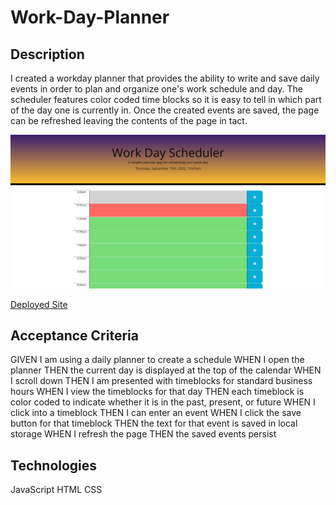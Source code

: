# Work-Day-Planner

## Description

I created a workday planner that provides the ability to write and save daily events in order to plan and organize one's work schedule and day. The scheduler features color coded time blocks so it is easy to tell in which part of the day one is currently in. Once the created events are saved, the page can be refreshed leaving the contents of the page in tact.

![Work Day Planner Screen Shot](./images/workdayplannerSS.png)

[Deployed Site](https://angi-adema.github.io/Work-Day-Planner/)

## Acceptance Criteria

GIVEN I am using a daily planner to create a schedule
WHEN I open the planner
THEN the current day is displayed at the top of the calendar
WHEN I scroll down
THEN I am presented with timeblocks for standard business hours
WHEN I view the timeblocks for that day
THEN each timeblock is color coded to indicate whether it is in the past, present, or future
WHEN I click into a timeblock
THEN I can enter an event
WHEN I click the save button for that timeblock
THEN the text for that event is saved in local storage
WHEN I refresh the page
THEN the saved events persist

## Technologies

JavaScript
HTML
CSS
